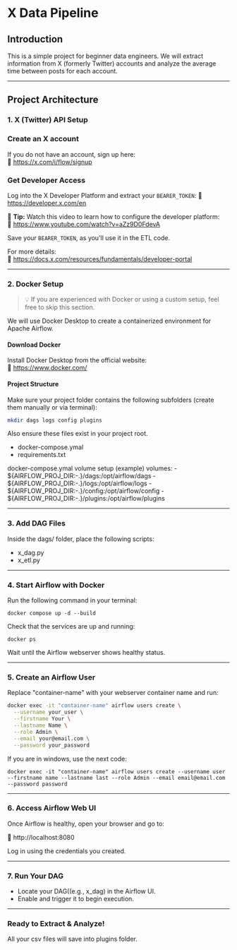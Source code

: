 
# X Data Pipeline

## Introduction

This is a simple project for beginner data engineers. We will extract information from X (formerly Twitter) accounts and analyze the average time between posts for each account.

---

## Project Architecture

### 1. X (Twitter) API Setup

### Create an X account
If you do not have an account, sign up here:  
🔗 https://x.com/i/flow/signup
### Get Developer Access
Log into the X Developer Platform and extract your `BEARER_TOKEN`: 
🔗 https://developer.x.com/en

📝 **Tip:** Watch this video to learn how to configure the developer platform:  
🔗 https://www.youtube.com/watch?v=aZz9D0FdevA

Save your `BEARER_TOKEN`, as you'll use it in the ETL code.

For more details:  
🔗 https://docs.x.com/resources/fundamentals/developer-portal

---

### 2. Docker Setup

> 💡 If you are experienced with Docker or using a custom setup, feel free to skip this section.

We will use Docker Desktop to create a containerized environment for Apache Airflow.

#### Download Docker
Install Docker Desktop from the official website:  
🔗 https://www.docker.com/

#### Project Structure
Make sure your project folder contains the following subfolders (create them manually or via terminal):
```bash 
mkdir dags logs config plugins
```
Also ensure these files exist in your project root.
- docker-compose.ymal
- requirements.txt

docker-compose.ymal volume setup (example)
	volumes:
    - ${AIRFLOW_PROJ_DIR:-.}/dags:/opt/airflow/dags
    - ${AIRFLOW_PROJ_DIR:-.}/logs:/opt/airflow/logs
    - ${AIRFLOW_PROJ_DIR:-.}/config:/opt/airflow/config
    - ${AIRFLOW_PROJ_DIR:-.}/plugins:/opt/airflow/plugins

---
### 3. Add DAG Files 
Inside the dags/ folder, place the following scripts:
- x_dag.py
- x_etl.py

---

### 4. Start Airflow with Docker
Run the following command in your terminal:

	docker compose up -d --build

Check that the services are up and running:

	docker ps

Wait until the Airflow webserver shows healthy status.

---

### 5. Create an Airflow User

Replace "container-name" with your webserver container name and run:

```bash
docker exec -it "container-name" airflow users create \
  --username your_user \
  --firstname Your \
  --lastname Name \
  --role Admin \
  --email your@email.com \
  --password your_password

```
If you are in windows, use the next code:

	docker exec -it "container-name" airflow users create --username user --firstname name --lastname last --role Admin --email email@email.com --password password

---

### 6. Access Airflow Web UI
Once Airflow is healthy, open your browser and go to:

🔗 http://localhost:8080

Log in using the credentials you created.

---

### 7. Run Your DAG

- Locate your DAG((e.g., x_dag) in the Airflow UI.
- Enable and trigger it to begin execution.

---

### Ready to Extract & Analyze!

All your csv files will save into plugins folder.
